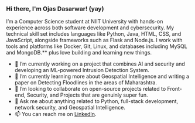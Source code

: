 ### Hi there, I'm Ojas Dasarwar! (yay)

I’m a Computer Science student at NIIT University with hands-on experience across both software development and cybersecurity. My technical skill set includes languages like Python, Java, HTML, CSS, and JavaScript, alongside frameworks such as Flask and Node.js. I work with tools and platforms like Docker, Git, Linux, and databases including MySQL and MongoDB.** plus love building and learning new things.

- 🔭 I’m currently working on a project that combines AI and security and developing an ML-powered Intrusion Detection System.
- 🌱 I’m currently learning more about Geospatial Intelligence and writing a paper on Detecting Floodlines in the areas of Maharashtra.
- 👯 I’m looking to collaborate on open-source projects related to Front-end, Security, and Projects that are genuinly super fun.
- 💬 Ask me about anything related to Python, full-stack development, network security, and Geospatial Intelligence.
- 📫 You can reach me on [LinkedIn](www.linkedin.com/in/ojas-dasarwar-b9a804258).


<br/>

